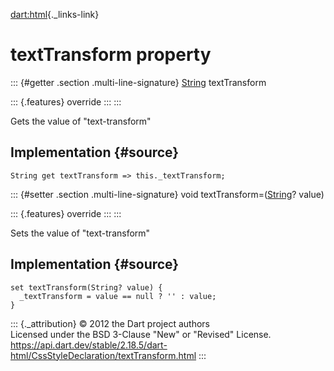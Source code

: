 [dart:html](../../dart-html/dart-html-library){._links-link}

textTransform property
======================

::: {#getter .section .multi-line-signature}
[String](../../dart-core/string-class) textTransform

::: {.features}
override
:::
:::

Gets the value of \"text-transform\"

Implementation {#source}
--------------

``` {.language-dart data-language="dart"}
String get textTransform => this._textTransform;
```

::: {#setter .section .multi-line-signature}
void textTransform=([String](../../dart-core/string-class)? value)

::: {.features}
override
:::
:::

Sets the value of \"text-transform\"

Implementation {#source}
--------------

``` {.language-dart data-language="dart"}
set textTransform(String? value) {
  _textTransform = value == null ? '' : value;
}
```

::: {._attribution}
© 2012 the Dart project authors\
Licensed under the BSD 3-Clause \"New\" or \"Revised\" License.\
<https://api.dart.dev/stable/2.18.5/dart-html/CssStyleDeclaration/textTransform.html>
:::
